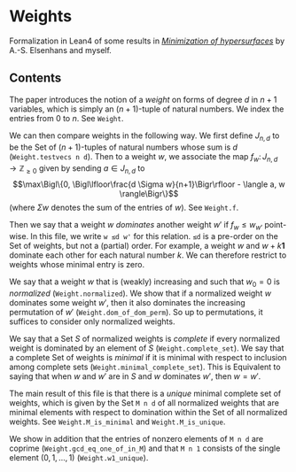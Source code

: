 # Weights

Formalization in Lean4 of some results in [*Minimization of hypersurfaces*](https://arxiv.org/abs/2110.04625) by A.-S. Elsenhans and myself.

## Contents

The paper introduces the notion of a *weight* on forms of degree $d$
in $n+1$ variables, which is simply an $(n+1)$-tuple of natural numbers.
We index the entries from $0$ to $n$. See `Weight`.

We can then compare weights in the following way. We first define $J_{n,d}$
to be the Set of $(n+1)$-tuples of natural numbers whose sum is $d$ (`Weight.testvecs n d`).
Then to a weight $w$, we associate the map $f_w \colon J_{n,d} \to \mathbb{Z}_{\ge 0}$
given by sending $a \in J_{n,d}$ to
$$\max\Bigl\{0, \Bigl\lfloor\frac{d \Sigma w}{n+1}\Bigr\rfloor - \langle a, w \rangle\Bigr\}$$
(where $\Sigma w$ denotes the sum of the entries of $w$). See `Weight.f`.

Then we say that a weight $w$ *dominates* another weight $w'$ if $f_w \le w_{w'}$
point-wise. In this file, we write `w ≤d w'` for this relation. `≤d` is a pre-order
on the Set of weights, but not a (partial) order. For example, a weight $w$
and $w + k \mathbf{1}$ dominate each other for each natural number $k$.
We can therefore restrict to weights whose minimal entry is zero.

We say that a weight $w$ that is (weakly) increasing and such that $w_0 = 0$
is *normalized* (`Weight.normalized`). We show that if a normalized weight $w$ dominates
some weight $w'$, then it also dominates the increasing permutation of $w'$
(`Weight.dom_of_dom_perm`). So up to permutations, it suffices to consider
only normalized weights.

We say that a Set $S$ of normalized weights is *complete* if every normalized
weight is dominated by an element of $S$ (`Weight.complete_set`). We say that a complete
Set of weights is *minimal* if it is minimal with respect to inclusion among complete sets
(`Weight.minimal_complete_set`). This is Equivalent to saying that when $w$ and $w'$ are
in $S$ and $w$ dominates $w'$, then $w = w'$.

The main result of this file is that there is a *unique* minimal complete set
of weights, which is given by the Set `M n d` of all normalized weights that are minimal
elements with respect to domination within the Set of all normalized weights.
See `Weight.M_is_minimal` and `Weight.M_is_unique`.

We show in addition that the entries of nonzero elements of `M n d` are coprime
(`Weight.gcd_eq_one_of_in_M`) and that `M n 1` consists of the single
element $(0,1,\ldots,1)$ (`Weight.w1_unique`).
